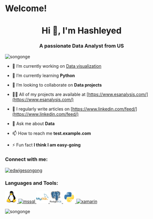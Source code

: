 # Welcome! 

<h1 align="center">Hi 👋, I'm Hashleyed</h1>
<h3 align="center">A passionate Data Analyst from US</h3>

<p align="left"> <img src="https://komarev.com/ghpvc/?username=songonge&label=Profile%20views&color=0e75b6&style=flat" alt="songonge" /> </p>

- 🔭 I’m currently working on [Data visualization](https://www.esanalysis.com/)

- 🌱 I’m currently learning **Python**

- 👯 I’m looking to collaborate on **Data projects**

- 👨‍💻 All of my projects are available at [https://www.esanalysis.com/](https://www.esanalysis.com/)

- 📝 I regularly write articles on [https://www.linkedin.com/feed/](https://www.linkedin.com/feed/)

- 💬 Ask me about **Data**

- 📫 How to reach me **test.example.com**

- ⚡ Fun fact **I think I am easy-going**

<h3 align="left">Connect with me:</h3>
<p align="left">
<a href="https://linkedin.com/in/edwigesongong" target="blank"><img align="center" src="https://raw.githubusercontent.com/rahuldkjain/github-profile-readme-generator/master/src/images/icons/Social/linked-in-alt.svg" alt="edwigesongong" height="30" width="40" /></a>
</p>

<h3 align="left">Languages and Tools:</h3>
<p align="left"> <a href="https://www.linux.org/" target="_blank" rel="noreferrer"> <img src="https://raw.githubusercontent.com/devicons/devicon/master/icons/linux/linux-original.svg" alt="linux" width="40" height="40"/> </a> <a href="https://www.microsoft.com/en-us/sql-server" target="_blank" rel="noreferrer"> <img src="https://www.svgrepo.com/show/303229/microsoft-sql-server-logo.svg" alt="mssql" width="40" height="40"/> </a> <a href="https://www.mysql.com/" target="_blank" rel="noreferrer"> <img src="https://raw.githubusercontent.com/devicons/devicon/master/icons/mysql/mysql-original-wordmark.svg" alt="mysql" width="40" height="40"/> </a> <a href="https://www.postgresql.org" target="_blank" rel="noreferrer"> <img src="https://raw.githubusercontent.com/devicons/devicon/master/icons/postgresql/postgresql-original-wordmark.svg" alt="postgresql" width="40" height="40"/> </a> <a href="https://www.python.org" target="_blank" rel="noreferrer"> <img src="https://raw.githubusercontent.com/devicons/devicon/master/icons/python/python-original.svg" alt="python" width="40" height="40"/> </a> <a href="https://dotnet.microsoft.com/apps/xamarin" target="_blank" rel="noreferrer"> <img src="https://raw.githubusercontent.com/detain/svg-logos/780f25886640cef088af994181646db2f6b1a3f8/svg/xamarin.svg" alt="xamarin" width="40" height="40"/> </a> </p>

<p><img align="center" src="https://github-readme-stats.vercel.app/api/top-langs?username=songonge&show_icons=true&locale=en&layout=compact" alt="songonge" /></p>

